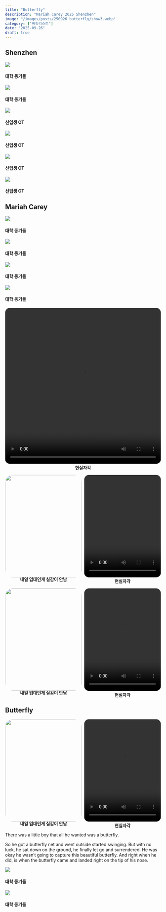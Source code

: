 ```yaml
---
title: "Butterfly"
description: "Mariah Carey 2025 Shenzhen"
image: "/images/posts/250926 butterfly/show3.webp"
category: ["버킷리스트"]
date: "2025-09-26"
draft: true
---
```


## Shenzhen

<div class="my-carousel">
  <div
    class="my-carousel-scroll"
    onwheel="
      if (this.matches(':hover')) {
        event.preventDefault();
        this.scrollBy({left: event.deltaY, behavior: 'auto'});
      }
    "
  ><div class="my-carousel-item">
      <img src="/images/posts/250926 butterfly/shenzhen3.webp" class="my-carousel-img" />
      <h4 class="my-carousel-title">대학 동기들</h4>
    </div>
    <div class="my-carousel-item">
      <img src="/images/posts/250926 butterfly/shenzhen6.webp" class="my-carousel-img" />
      <h4 class="my-carousel-title">대학 동기들</h4>
    </div>
   <div class="my-carousel-item">
      <img src="/images/posts/250926 butterfly/shenzhen1.webp" class="my-carousel-img" />
      <h4 class="my-carousel-title">신입생 OT</h4>
    </div>
      <div class="my-carousel-item">
      <img src="/images/posts/250926 butterfly/shenzhen4.webp" class="my-carousel-img" />
      <h4 class="my-carousel-title">신입생 OT</h4>
    </div>
    <div class="my-carousel-item">
      <img src="/images/posts/250926 butterfly/shenzhen5.webp" class="my-carousel-img" />
      <h4 class="my-carousel-title">신입생 OT</h4>
    </div>
    <div class="my-carousel-item">
      <img src="/images/posts/250926 butterfly/shenzhen2.webp" class="my-carousel-img" />
      <h4 class="my-carousel-title">신입생 OT</h4>
    </div>
  </div>
</div>

## Mariah Carey



<div class="my-carousel">
  <div
    class="my-carousel-scroll"
    onwheel="
      if (this.matches(':hover')) {
        event.preventDefault();
        this.scrollBy({left: event.deltaY, behavior: 'auto'});
      }
    "
  ><div class="my-carousel-item">
      <img src="/images/posts/250926 butterfly/show1.webp" class="my-carousel-img" />
      <h4 class="my-carousel-title">대학 동기들</h4>
    </div>
    <div class="my-carousel-item">
      <img src="/images/posts/250926 butterfly/show2.webp" class="my-carousel-img" />
      <h4 class="my-carousel-title">대학 동기들</h4>
    </div>
        <div class="my-carousel-item">
      <img src="/images/posts/250926 butterfly/show4.webp" class="my-carousel-img" />
      <h4 class="my-carousel-title">대학 동기들</h4>
    </div>
            <div class="my-carousel-item">
      <img src="/images/posts/250926 butterfly/show3.webp" class="my-carousel-img" />
      <h4 class="my-carousel-title">대학 동기들</h4>
    </div>
  </div>
</div>

<div style="flex:1; display: flex; flex-direction: column; align-items: center;">
<video src="/images/posts/250926 butterfly/hero1.mp4" style="width: 100%; aspect-ratio: 4/4; object-fit: cover; border-radius: 15px; display: block; margin-top: 0; margin-bottom: 6.4px !important;" controls playsinline preload="metadata" ></video> 
<h4 style="margin: 0 0 0 0; line-height: 1;">현실자각</h4>
</div>


<div style="display: flex; gap: 8px; align-items: flex-start; margin-top:1rem;">
  <div style="flex:1; display: flex; flex-direction: column; align-items: center;">
    <img src="/images/posts/250926 butterfly/lyrics1.webp"
         style="width: 100%; aspect-ratio: 3/4; object-fit: cover; border-radius: 24px; display: block; margin-top: 0 !important;">
    <h4 style="margin: 0 0 0 0; line-height: 1;">내일 입대인게 실감이 안남</h4>
  </div>
  <div style="flex:1; display: flex; flex-direction: column; align-items: center;">
    <video
      src="/images/posts/250926 butterfly/hero2.mp4"
      style="width: 100%; aspect-ratio: 3/4; object-fit: cover; border-radius: 15px; display: block; margin-top: 0; margin-bottom: 6.4px !important;"
      controls
      playsinline
      preload="metadata"
    ></video>
    <h4 style="margin: 0 0 0 0; line-height: 1;">현실자각</h4>
  </div>
</div>

<div style="display: flex; gap: 8px; align-items: flex-start; margin-top:1rem;">
  <div style="flex:1; display: flex; flex-direction: column; align-items: center;">
    <img src="/images/posts/250926 butterfly/lyrics2.webp"
         style="width: 100%; aspect-ratio: 3/4; object-fit: cover; border-radius: 24px; display: block; margin-top: 0 !important;">
    <h4 style="margin: 0 0 0 0; line-height: 1;">내일 입대인게 실감이 안남</h4>
  </div>
  <div style="flex:1; display: flex; flex-direction: column; align-items: center;">
    <video
      src="/images/posts/250926 butterfly/hero3.mp4"
      style="width: 100%; aspect-ratio: 3/4; object-fit: cover; border-radius: 15px; display: block; margin-top: 0; margin-bottom: 6.4px !important;"
      controls
      playsinline
      preload="metadata"
    ></video>
    <h4 style="margin: 0 0 0 0; line-height: 1;">현실자각</h4>
  </div>
</div>  


## Butterfly

<div style="display: flex; gap: 8px; align-items: flex-start; margin-top:1rem;">
  <div style="flex:1; display: flex; flex-direction: column; align-items: center;">
    <img src="/images/posts/250926 butterfly/lyrics3.webp"
         style="width: 100%; aspect-ratio: 3/4; object-fit: cover; border-radius: 24px; display: block; margin-top: 0 !important;">
    <h4 style="margin: 0 0 0 0; line-height: 1;">내일 입대인게 실감이 안남</h4>
  </div>
  <div style="flex:1; display: flex; flex-direction: column; align-items: center;">
    <video
      src="/images/posts/250926 butterfly/butterfly.mp4"
      style="width: 100%; aspect-ratio: 3/4; object-fit: cover; border-radius: 15px; display: block; margin-top: 0; margin-bottom: 6.4px !important;"
      controls
      playsinline
      preload="metadata"
    ></video>
    <h4 style="margin: 0 0 0 0; line-height: 1;">현실자각</h4>
  </div>
</div>  

There was a little boy that all he wanted was a butterfly. 

So he got a butterfly net and went outside started swinging. But with no luck, he sat down on the ground, he finally let go and surrendered. He was okay he wasn’t going to capture this beautiful butterfly.
And right when he did, is when the butterfly came and landed right on the tip of his nose.


<div class="my-carousel">
  <div
    class="my-carousel-scroll"
    onwheel="
      if (this.matches(':hover')) {
        event.preventDefault();
        this.scrollBy({left: event.deltaY, behavior: 'auto'});
      }
    "
  ><div class="my-carousel-item">
      <img src="/images/posts/250926 butterfly/butterfly1.webp" class="my-carousel-img" />
      <h4 class="my-carousel-title">대학 동기들</h4>
    </div>
    <div class="my-carousel-item">
      <img src="/images/posts/250926 butterfly/butterfly2.webp" class="my-carousel-img" />
      <h4 class="my-carousel-title">대학 동기들</h4>
    </div>
  </div>
</div>
